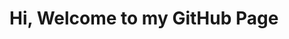 # Hi, Welcome to my GitHub Page 

<!--
**Meeting me for the first time?** I'm a data analyst who loves digging into data to uncover insights that help businesses make informed decisions. I'm dedicated to refining raw data, finding clues, and extracting insights to make sound conclusions and drive decision-making processes.

# 💫There is more:

- 🔸️I am proficient in data analytics tools such as Python, SQL, Microsoft Excel, Google Sheets, Power BI, and Tableau.

- 🔸️I possess strong problem-solving, critical thinking, and communication skills, along with the ability to collaborate effectively in a team.
- 🔸️I have experience working as a data analyst on projects that involve data cleaning, statistical analysis, data visualization, and reporting.
- 🤝I'm looking to collaborate on data analysis jobs and projects that allow me to apply my skills and expertise to help organizations make data-driven decisions
- 📚 I’m currently learning python for data science and machine learning.
- How to reach me: 
-->

